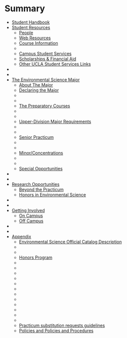 # Summary

* [Student Handbook](README.md)
* [Student Resources](student_resources/README.md)
  * [People](student_resources/people.md)
  * [Web Resources](student_resources/web_resources.md)
  * [Course Information](student_resources/course_information.md)
  * [](student_resources/.md)
  * [Campus Student Services](student_resources/campus_student_services.md)
  * [Scholarships & Financial Aid](student_resources/scholarships_&_financial_aid.md)
  * [Other UCLA Student Services Links](student_resources/other_ucla_student_services_links.md)
* [](.md)
* [](.md)
* [The Environmental Science Major](the_environmental_science_major/README.md)
  * [About The Major](the_environmental_science_major/about_the_major.md)
  * [Declaring the Major](the_environmental_science_major/declaring_the_major.md)
  * [](the_environmental_science_major/.md)
  * [](the_environmental_science_major/.4.md)
  * [The Preparatory Courses](the_environmental_science_major/the_preparatory_courses.md)
  * [](the_environmental_science_major/.6.md)
  * [](the_environmental_science_major/.7.md)
  * [Upper-Division Major Requirements](the_environmental_science_major/upper-division_major_requirements.md)
  * [](the_environmental_science_major/.9.md)
  * [](the_environmental_science_major/.10.md)
  * [Senior Practicum](the_environmental_science_major/senior_practicum.md)
  * [](the_environmental_science_major/.12.md)
  * [](the_environmental_science_major/.13.md)
  * [Minor/Concentrations](the_environmental_science_major/minorconcentrations.md)
  * [](the_environmental_science_major/.15.md)
  * [](the_environmental_science_major/.16.md)
  * [Special Opportunities](the_environmental_science_major/special_opportunities.md)
* [](.md)
* [](.md)
* [Research Opportunities](research_opportunities/README.md)
  * [Beyond the Practicum](research_opportunities/beyond_the_practicum.md)
  * [Honors in Environmental Science](research_opportunities/honors_in_environmental_science.md)
* [](.md)
* [](.md)
* [Getting Involved](getting_involved/README.md)
  * [On Campus](getting_involved/on_campus.md)
  * [Off Campus ](getting_involved/off_campus.md)
* [](.md)
* [](.md)
* [Appendix](appendix/README.md)
  * [Environmental Science Official Catalog Description](appendix/environmental_science_official_catalog_description.md)
  * [](appendix/.md)
  * [](appendix/.3.md)
  * [Honors Program](appendix/honors_program.md)
  * [](appendix/.5.md)
  * [](appendix/.6.md)
  * [](appendix/.7.md)
  * [](appendix/.8.md)
  * [](appendix/.9.md)
  * [](appendix/.10.md)
  * [](appendix/.11.md)
  * [](appendix/.12.md)
  * [](appendix/.13.md)
  * [](appendix/.14.md)
  * [](appendix/.15.md)
  * [](appendix/.16.md)
  * [Practicum substitution requests guidelines](appendix/practicum_substitution_requests_guidelines.md)
  * [Policies and Policies and Procedures](appendix/policies_and_policies_and_procedures.md)
